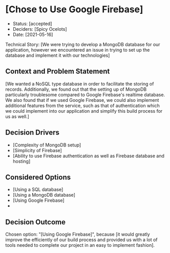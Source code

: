 # [Chose to Use Google Firebase]

* Status: [accepted] 
* Deciders: [Spicy Ocelots] 
* Date: [2021-05-16] 

Technical Story: [We were trying to develop a MongoDB database for our application, however we encountered an issue in trying to set up the database and implement it with our technologies]

## Context and Problem Statement

[We wanted a NoSQL type database in order to facilitate the storing of records. Additionally, we found out that the setting up of MongoDB particularly troublesome
compared to Google Firebase's realtime database. We also found that if we used Google Firebase, we could also implement additional features from the service,
such as that of authentication which we could implement into our application and simplify this build process for us as well.]

## Decision Drivers 

* [Complexity of MongoDB setup]
* [Simplicity of Firebase]
* [Ability to use Firebase authentication as well as Firebase database and hosting]

## Considered Options

* [Using a SQL database]
* [Using a MongoDB database]
* [Using Google Firebase]
* 
## Decision Outcome

Chosen option: "[Using Google Firebase]", because [it would greatly improve the efficiently of our build process and provided us with a lot of tools needed to complete our project in an easy to implement fashion].

<!-- markdownlint-disable-file MD013 -->
